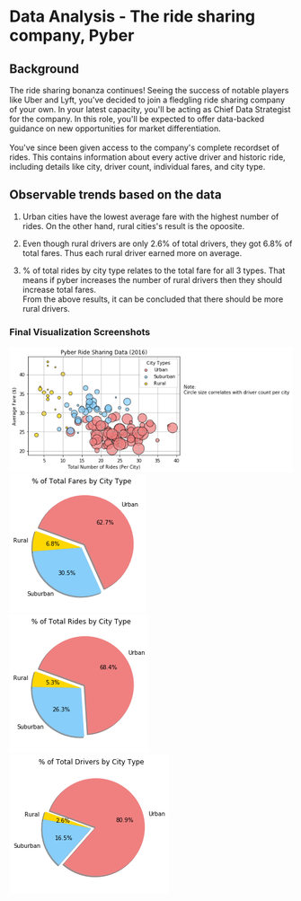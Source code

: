 # Data Analysis - The ride sharing company, Pyber

## Background
The ride sharing bonanza continues! Seeing the success of notable players like Uber and Lyft, you've decided to join a fledgling ride sharing company of your own. In your latest capacity, you'll be acting as Chief Data Strategist for the company. In this role, you'll be expected to offer data-backed guidance on new opportunities for market differentiation.\
\
You've since been given access to the company's complete recordset of rides. This contains information about every active driver and historic ride, including details like city, driver count, individual fares, and city type.

## Observable trends based on the data
1. Urban cities have the lowest average fare with the highest number of rides. On the other hand, rural cities's result is the opoosite.

2. Even though rural drivers are only 2.6% of total drivers, they got 6.8% of total fares. Thus each rural driver earned more on average.

3. % of total rides by city type relates to the total fare for all 3 types. That means if pyber increases the number of rural drivers then they should increase total fares.\
From the above results, it can be concluded that there should be more rural drivers.

### Final Visualization Screenshots
![Scatterplot_Ride](Images/PyberRideSharingData_Scatter.png)\
![Pie_TotalFares](Images/TotalFaresbyCityType_pie.png)\
![PieTotalRides](Images/TotalRidesbyCityType_pie.png)\
![Pie_TotalDrives](Images/TotalDriversbyCityType_pie.png)
<!--
![Marplotlib_1](Images/README/Matplotlib_1.png)\
![Marplotlib_2](Link later)\
![Marplotlib_3](Link later)\
![Marplotlib_4](Link later)\
![Marplotlib_5](Link later)\
![Marplotlib_6](Link later)\
-->




